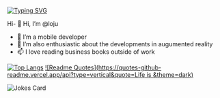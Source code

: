[![Typing SVG](https://readme-typing-svg.demolab.com/?lines=Hi+there+i+am+Loju!;I+have+a+strong+passion+for+cross+platform+mobile+development)](https://git.io/typing-svg)

Hi- 👋 Hi, I’m @loju
- 👀 I’m a mobile developer
- 💞️ I’m also enthusiastic  about the developments in augumented reality
- 📫 I love reading business books outside of work



[![Top Langs](https://github-readme-stats.vercel.app/api/top-langs/?username=looju)](https://github.com/anuraghazra/github-readme-stats)
[![Readme Quotes](https://quotes-github-readme.vercel.app/api?type=vertical&quote=Life is &theme=dark)](https://github.com/piyushsuthar/github-readme-quotes)

![Jokes Card](https://readme-jokes.vercel.app/api?hideborder&theme=solarized-light)
